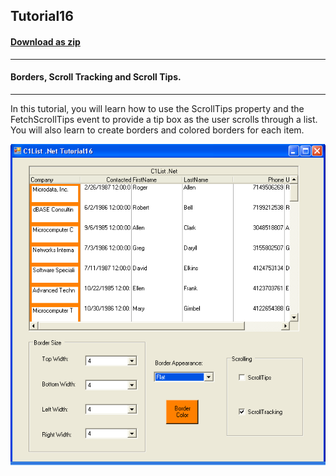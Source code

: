 ## Tutorial16
#### [Download as zip](https://grapecity.github.io/DownGit/#/home?url=https://github.com/GrapeCity/ComponentOne-WinForms-Samples/tree/master/NetFramework\List\VB\Tutorials\Tutorial16)
____
#### Borders, Scroll Tracking and Scroll Tips.
____
In this tutorial, you will learn how to use the ScrollTips property and the FetchScrollTips event to provide a tip box as the user scrolls through a list.
You will also learn to create borders and colored borders for each item.

![screenshot](screenshot.PNG)
